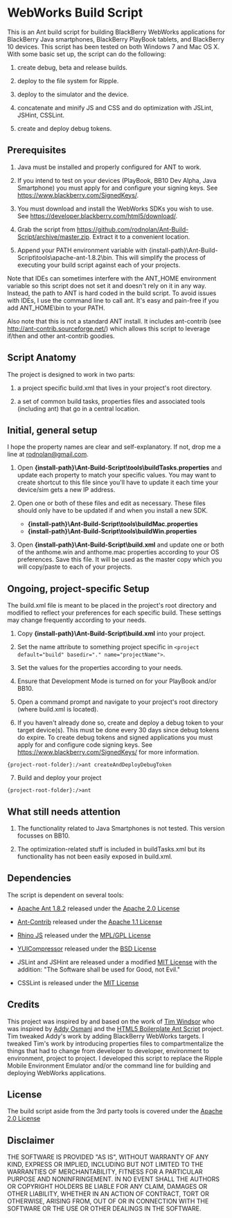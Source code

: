 WebWorks Build Script
=====================

This is an Ant build script for building BlackBerry WebWorks applications for BlackBerry Java smartphones, BlackBerry PlayBook tablets, and BlackBerry 10 devices. This script has been tested on both Windows 7 and Mac OS X. With some basic set up, the script can do the following:

1. create debug, beta and release builds.

2. deploy to the file system for Ripple.

3. deploy to the simulator and the device.

3. concatenate and minify JS and CSS and do optimization with JSLint, JSHint, CSSLint.

4. create and deploy debug tokens.


## Prerequisites

1. Java must be installed and properly configured for ANT to work.

2. If you intend to test on your devices (PlayBook, BB10 Dev Alpha, Java Smartphone) you must apply for and configure your signing keys. See https://www.blackberry.com/SignedKeys/.

3. You must download and install the WebWorks SDKs you wish to use. See https://developer.blackberry.com/html5/download/.

4. Grab the script from https://github.com/rodnolan/Ant-Build-Script/archive/master.zip. Extract it to a convenient location.

5. Append your PATH environment variable with {install-path}\Ant-Build-Script\tools\apache-ant-1.8.2\bin. This will simplify the process of executing your build script against each of your projects. 

Note that IDEs can sometimes interfere with the ANT_HOME environment variable so this script does not set it and doesn't rely on it in any way. Instead, the path to ANT is hard coded in the build script. To avoid issues with IDEs, I use the command line to call ant. It's easy and pain-free if you add ANT_HOME\bin to your PATH. 

Also note that this is not a standard ANT install. It includes ant-contrib (see http://ant-contrib.sourceforge.net/) which allows this script to  leverage if/then and other ant-contrib goodies.


## Script Anatomy

The project is designed to work in two parts: 

1. a project specific build.xml that lives in your project's root directory.

2. a set of common build tasks, properties files and associated tools (including ant) that go in a central location.


## Initial, general setup

I hope the property names are clear and self-explanatory. If not, drop me a line at rodnolan@gmail.com.

1. Open __{install-path}\Ant-Build-Script\tools\buildTasks.properties__ and update each property to match your specific values. You may want to create shortcut to this file since you'll have to update it each time your device/sim gets a new IP address. 

2. Open one or both of these files and edit as necessary. These files should only have to be updated if and when you install a new SDK.
	 * __{install-path}\Ant-Build-Script\tools\buildMac.properties__
	 * __{install-path}\Ant-Build-Script\tools\buildWin.properties__

3. Open __{install-path}\Ant-Build-Script\build.xml__ and update one or both of the anthome.win and anthome.mac properties according to your OS preferences. Save this file. It will be used as the master copy which you will copy/paste to each of your projects.


## Ongoing, project-specific Setup

The build.xml file is meant to be placed in the project's root directory and modified to reflect your preferences for each specific build. These settings may change frequently according to your needs.

1. Copy __{install-path}\Ant-Build-Script\build.xml__ into your project.

2. Set the name attribute to something project specific in ```<project default="build" basedir="." name="projectName">```.

3. Set the values for the properties according to your needs.

4. Ensure that Development Mode is turned on for your PlayBook and/or BB10.

5. Open a command prompt and navigate to your project's root directory (where build.xml is located).

6. If you haven't already done so, create and deploy a debug token to your target device(s). This must be done every 30 days since debug tokens do expire. To create debug tokens and signed applications you must apply for and configure code signing keys. See https://www.blackberry.com/SignedKeys/ for more information.

```{project-root-folder}:/>ant createAndDeployDebugToken```

7. Build and deploy your project

```{project-root-folder}:/>ant``` 


## What still needs attention

1. The functionality related to Java Smartphones is not tested. This version focusses on BB10.

2. The optimization-related stuff is included in buildTasks.xml but its functionality has not been easily exposed in build.xml. 


## Dependencies

The script is dependent on several tools:

- [Apache Ant 1.8.2](http://ant.apache.org/) released under the [Apache 2.0 License](http://www.apache.org/licenses/LICENSE-2.0.html)

- [Ant-Contrib](http://ant-contrib.sourceforge.net/) released under the [Apache 1.1 License](http://ant-contrib.sourceforge.net/tasks/LICENSE.txt)

- [Rhino JS](http://www.mozilla.org/rhino/) released under the [MPL/GPL License](https://developer.mozilla.org/en/Rhino_License)

- [YUICompressor](http://developer.yahoo.com/yui/compressor/) released under the [BSD License](http://yuilibrary.com/license/)

- JSLint and JSHint are released under a modified [MIT License](http://www.opensource.org/licenses/MIT) with the addition: "The Software shall be used for Good, not Evil."

- CSSLint is released under the [MIT License](http://www.opensource.org/licenses/MIT)

## Credits

This project was inspired by and based on the work of [Tim Windsor](https://github.com/timwindsor) who was inspired by [Addy Osmani](http://addyosmani.com/blog/client-side-build-process/) and the [HTML5 Boilerplate Ant Script](https://github.com/h5bp/ant-build-script) project. Tim tweaked Addy's work by adding BlackBerry WebWorks targets. I tweaked Tim's work by introducing properties files to compartmentalize the things that had to change from developer to developer, environment to environment, project to project. I developed this script to replace the Ripple Mobile Environment Emulator and/or the command line for building and deploying WebWorks applications. 

## License

The build script aside from the 3rd party tools is covered under the [Apache 2.0 License](http://www.apache.org/licenses/LICENSE-2.0.html)

## Disclaimer

THE SOFTWARE IS PROVIDED "AS IS", WITHOUT WARRANTY OF ANY KIND, EXPRESS OR IMPLIED, INCLUDING BUT NOT LIMITED TO THE WARRANTIES OF MERCHANTABILITY, FITNESS FOR A PARTICULAR PURPOSE AND NONINFRINGEMENT. IN NO EVENT SHALL THE AUTHORS OR COPYRIGHT HOLDERS BE LIABLE FOR ANY CLAIM, DAMAGES OR OTHER LIABILITY, WHETHER IN AN ACTION OF CONTRACT, TORT OR OTHERWISE, ARISING FROM, OUT OF OR IN CONNECTION WITH THE SOFTWARE OR THE USE OR OTHER DEALINGS IN THE SOFTWARE.